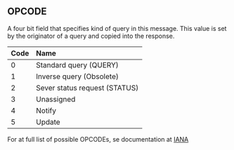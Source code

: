## OPCODE

A four bit field that specifies kind of query in this message. This value is set by the originator of a query and copied into the response.


Code    | Name                     
:-------|:---------------------
 0      | Standard query (QUERY)
 1      | Inverse query (Obsolete)
 2      | Sever status request (STATUS)
 3      | Unassigned
 4      | Notify
 5      | Update


For at full list of possible OPCODEs, se documentation at 
[IANA](https://www.iana.org/assignments/dns-parameters/dns-parameters.xhtml#dns-parameters-5)
